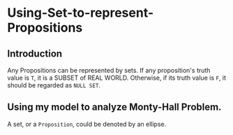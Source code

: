 # Using-Set-to-represent-Propositions

## Introduction

Any Propositions can be represented by sets. If any proposition's truth value is `T`, it is a SUBSET of REAL WORLD. Otherwise, if its truth value is `F`, it should be regarded as `NULL SET`.

## Using my model to analyze Monty-Hall Problem.

A set, or a `Proposition`, could be denoted by an ellipse. 
